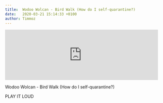 ```yaml
---
title:  Wodoo Wolcan - Bird Walk (How do I self-quarantine?) 
date:   2020-03-21 15:14:33 +0100
author: Timmoz
---
```

<div class="soundcloud-container ">
<iframe width="100%" height="166" scrolling="no" frameborder="no" allow="autoplay" src="https://w.soundcloud.com/player/?url=https%3A//api.soundcloud.com/tracks/777351355&color=%23545652&auto_play=false&hide_related=false&show_comments=true&show_user=true&show_reposts=false&show_teaser=true"></iframe>
</div>

Wodoo Wolcan - Bird Walk (How do I self-quarantine?) 

PLAY IT LOUD
